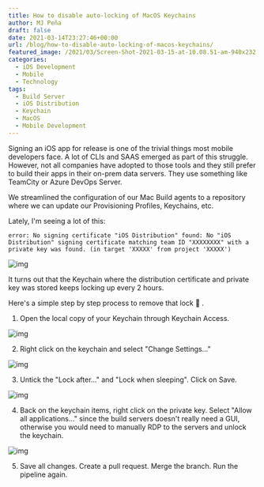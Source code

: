```yaml
---
title: How to disable auto-locking of MacOS Keychains
author: MJ Peña
draft: false
date: 2021-03-14T23:27:46+00:00
url: /blog/how-to-disable-auto-locking-of-macos-keychains/
featured_image: /2021/03/Screen-Shot-2021-03-15-at-10.08.51-am-940x232.png
categories:
  - iOS Development
  - Mobile
  - Technology
tags:
  - Build Server
  - iOS Distribution
  - Keychain
  - MacOS
  - Mobile Development
---
```


Signing an iOS app for release is one of the trivial things most mobile developers face. A lot of CLIs and SAAS emerged as part of this struggle. However, not all companies have adopted to those tools and they still prefer to build their apps in their on-prem data servers. They use something like TeamCity or Azure DevOps Server.

We streamlined the configuration of our Mac Build agents to a repository where we can update our Provisioning Profiles, Keychains, etc.

Lately, I'm seeing a lot of this:

`error: No signing certificate "iOS Distribution" found: No "iOS Distribution" signing certificate matching team ID "XXXXXXXX" with a private key was found. (in target 'XXXXX' from project 'XXXXX')`

![img](https://firebasestorage.googleapis.com/v0/b/firescript-577a2.appspot.com/o/imgs%2Fapp%2Fmjtpena%2FhUK6MA22wq.png?alt=media&token=8f178aa7-3a07-4657-8288-480cdabcec45)

It turns out that the Keychain where the distribution certificate and private key was stored keeps locking up every 2 hours.

Here's a simple step by step process to remove that lock 🔐 .

1. Open the local copy of your Keychain through Keychain Access.

![img](https://firebasestorage.googleapis.com/v0/b/firescript-577a2.appspot.com/o/imgs%2Fapp%2Fmjtpena%2FZSxS7fv_Au.png?alt=media&token=d9e97e60-28e3-4f51-9e32-44d4a8198d88)

2. Right click on the keychain and select "Change Settings..."

![img](https://firebasestorage.googleapis.com/v0/b/firescript-577a2.appspot.com/o/imgs%2Fapp%2Fmjtpena%2Fe4gMKg1Kuk.png?alt=media&token=d11d2398-ffdf-4b23-b7c7-e2f91b29b96e)

3. Untick the "Lock after..." and "Lock when sleeping". Click on Save.

![img](https://firebasestorage.googleapis.com/v0/b/firescript-577a2.appspot.com/o/imgs%2Fapp%2Fmjtpena%2FkWUREz7y1a.png?alt=media&token=5abe6d8c-5101-4268-9627-7d7f0dcc5e57)

4. Back on the keychain items, right click on the private key. Select "Allow all applications..." since the build servers doesn't really need a GUI, otherwise you would need to manually RDP to the servers and unlock the keychain.

![img](https://firebasestorage.googleapis.com/v0/b/firescript-577a2.appspot.com/o/imgs%2Fapp%2Fmjtpena%2FkSxnP7LbjR.png?alt=media&token=0bea0854-a54f-47e0-b69c-ef41654fc14a)

5. Save all changes. Create a pull request. Merge the branch. Run the pipeline again.
